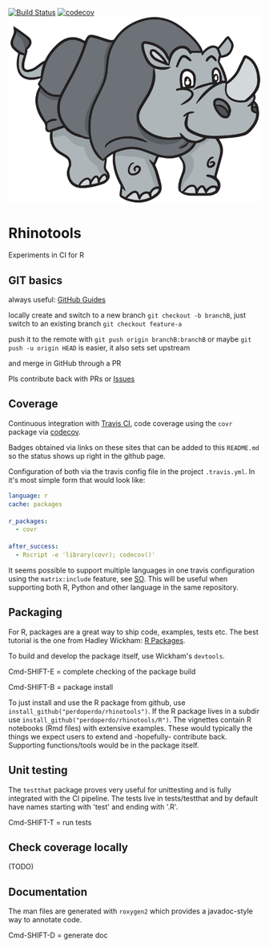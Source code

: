 [![Build Status](https://travis-ci.org/perdoperdo/rhinotools.svg?branch=master)](https://travis-ci.org/perdoperdo/rhinotools)
[![codecov](https://codecov.io/gh/perdoperdo/rhinotools/branch/master/graph/badge.svg)](https://codecov.io/gh/perdoperdo/rhinotools)
![Rhinotools](images/rhino.png)

# Rhinotools
Experiments in CI for R


## GIT basics

always useful: [GitHub Guides](https://guides.github.com)

locally create and switch to a new branch `git checkout -b branchB`, just switch to an existing branch `git checkout feature-a`

push it to the remote with `git push origin branchB:branchB` or maybe `git push -u origin HEAD` is easier, it also sets set upstream

and merge in GitHub through a PR

Pls contribute back with PRs or [Issues](https://github.com/operdeck/rhinotools/issues)

## Coverage
Continuous integration with [Travis CI](https://travis-ci.org), code coverage using the `covr` package via [codecov](https://codecov.io/).

Badges obtained via links on these sites that can be added to this `README.md` so the status shows up right in the github page.

Configuration of both via the travis config file in the project `.travis.yml`. In it's most simple form that would look like:

```yml
language: r
cache: packages

r_packages:
  - covr

after_success:
  - Rscript -e 'library(covr); codecov()'
```

It seems possible to support multiple languages in one travis configuration using the `matrix:include` feature, see [SO](https://stackoverflow.com/questions/27644586/how-to-set-up-travis-ci-with-multiple-languages). This will be useful when supporting both R, Python and other language in the same repository.

## Packaging
For R, packages are a great way to ship code, examples, tests etc. The best tutorial is the one from Hadley Wickham: [R Packages](http://r-pkgs.had.co.nz/intro.html).

To build and develop the package itself, use Wickham's `devtools`.

Cmd-SHIFT-E = complete checking of the package build

Cmd-SHIFT-B = package install

To just install and use the R package from github, use `install_github("perdoperdo/rhinotools")`. If the R package lives in a subdir use `install_github("perdoperdo/rhinotools/R")`. The vignettes contain R notebooks (Rmd files) with extensive examples. These would typically the things we expect users to extend and -hopefully- contribute back. Supporting functions/tools would be in the package itself.

## Unit testing
The `testthat` package proves very useful for unittesting and is fully integrated with the CI pipeline. The tests live
in tests/testthat and by default have names starting with 'test' and ending with '.R'.

Cmd-SHIFT-T = run tests

## Check coverage locally

(TODO)

## Documentation
The man files are generated with `roxygen2` which provides a javadoc-style way to annotate code.

Cmd-SHIFT-D = generate doc
